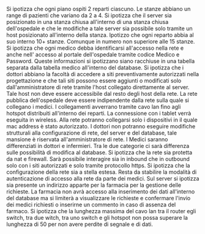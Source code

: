 Si ipotizza che ogni piano ospiti 2 reparti ciascuno. Le stanze abbiano un range di pazienti che variano da 2 a 4. Si ipotizza che il server sia posizionato in una stanza chiusa all'interno di una stanza chiusa dell'ospedale e che le modifiche a tale server sia possibile solo tramite un host posizionato all'interno della stanza.
Ipotizzo che ogni reparto abbia al suo interno 10+ stanze. Comunque in numero non superiore alle 15 stanze.
Si ipotizza che ogni medico debba identificarsi all'accesso nella rete e anche nell' accesso al portale dell'ospedale tramite codice Medico e Password. Queste informazioni si ipotizzano siano racchiuse in una tabella separata dalla tabella medico all'interno del database. Si ipotizza che i dottori abbiano la facoltà di accedere a siti preventivamente autorizzati nella progettazione e che tali siti possono essere aggiunti o modificati solo dall'amministratore di rete tramite l'host collegato direttamente al server. Tale host non deve essere accessibile dal resto degli host della rete.
La rete pubblica dell'ospedale deve essere indipendente dalla rete sulla quale si collegano i medici. 
I collegamenti avverrano tramite cavo lan fino agli hotspot distribuiti all'interno dei reparti. La connessione con i tablet verrà eseguita in wireless. Alla rete potranno collegarsi solo i dispositivi in il quale mac address è stato autorizzato.
I dottori non potranno eseguire modifiche strutturali alla configurazione di rete, del server e del database, tale mansione è riservata all'amministratore di rete.
I Medici saranno differenziati in dottori e infermieri. Tra le due categorie ci sarà differenza sulle possibilità di modifica al database. 
Si ipotizza che la rete sia protetta da nat e firewall. Sarà possibile interagire sia in inbound che in outbound solo con i siti autorizzati e solo tramite protocollo https. 
Si ipotizza che la configurazione della rete sia a stella estesa. 
Resta da stabilire la modalità di autenticazione di accesso alla rete da parte dei medici.
Sul server si ipotizza sia presente un indirizzo apparte per la farmacia per la gestione delle richieste. La farmacia non avrà accesso alla inserimento dei dati all'interno del database ma si limiterà a visualizzare le richieste e confermare l'invio dei medici richiesti o inserirne un commento in caso di assenza del farmaco.
Si ipotizza che la lunghezza massima del cavo lan tra il router egli switch, tra due witch, tra uno switch e gli hotspot non possa superare la lunghezza di 50 per non avere perdite di segnale e di dati.
